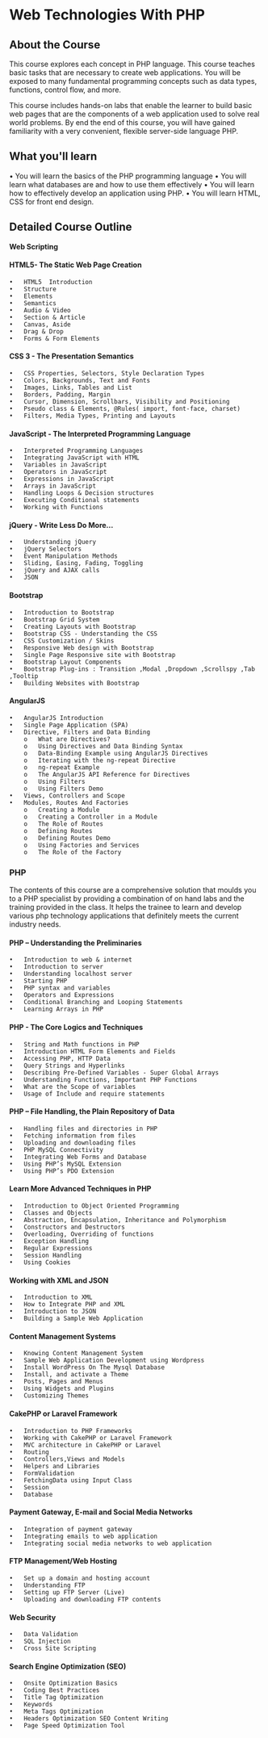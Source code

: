 # Web Technologies With PHP


## About the Course
<p>This course explores each concept in PHP language. This course teaches basic tasks that are necessary to create web applications. You will be exposed to many fundamental programming concepts such as data types, functions, control flow, and more. </p>
<p>This course includes hands-on labs that enable the learner to build basic web pages that are the components of a web application used to solve real world problems. By end the end of this course, you will have gained familiarity with a very convenient, flexible server-side language PHP.</p>
 
## What you'll learn
•	You will learn the basics of the PHP programming language
•	You  will learn what databases are and how to use them effectively
•	You will learn how to effectively develop an application using PHP.
•	You will learn HTML, CSS for front end design.

## Detailed Course Outline
**Web Scripting**

#### HTML5- The Static Web Page Creation

	•	HTML5  Introduction 
	•	Structure 
	•	Elements 
	•	Semantics 
	•	Audio & Video 
	•	Section & Article 
	•	Canvas, Aside 
	•	Drag & Drop 
	•	Forms & Form Elements 

#### CSS 3 - The Presentation Semantics

	•	CSS Properties, Selectors, Style Declaration Types 
	•	Colors, Backgrounds, Text and Fonts 
	•	Images, Links, Tables and List 
	•	Borders, Padding, Margin 
	•	Cursor, Dimension, Scrollbars, Visibility and Positioning 
	•	Pseudo class & Elements, @Rules( import, font-face, charset) 
	•	Filters, Media Types, Printing and Layouts 

#### JavaScript - The Interpreted Programming Language

	•	Interpreted Programming Languages 
	•	Integrating JavaScript with HTML 
	•	Variables in JavaScript 
	•	Operators in JavaScript 
	•	Expressions in JavaScript 
	•	Arrays in JavaScript 
	•	Handling Loops & Decision structures 
	•	Executing Conditional statements 
	•	Working with Functions 

#### jQuery - Write Less Do More…

	•	Understanding jQuery 
	•	jQuery Selectors 
	•	Event Manipulation Methods 
	•	Sliding, Easing, Fading, Toggling 
	•	jQuery and AJAX calls 
	•	JSON 

#### Bootstrap

	•	Introduction to Bootstrap 
	•	Bootstrap Grid System 
	•	Creating Layouts with Bootstrap 
	•	Bootstrap CSS - Understanding the CSS 
	•	CSS Customization / Skins 
	•	Responsive Web design with Bootstrap 
	•	Single Page Responsive site with Bootstrap 
	•	Bootstrap Layout Components 
	•	Bootstrap Plug-ins : Transition ,Modal ,Dropdown ,Scrollspy ,Tab ,Tooltip 
	•	Building Websites with Bootstrap 

#### AngularJS

	•	AngularJS Introduction 
	•	Single Page Application (SPA) 
	•	Directive, Filters and Data Binding 
		o	What are Directives? 
		o	Using Directives and Data Binding Syntax 
		o	Data-Binding Example using AngularJS Directives 
		o	Iterating with the ng-repeat Directive 
		o	ng-repeat Example 
		o	The AngularJS API Reference for Directives 
		o	Using Filters 
		o	Using Filters Demo 
	•	Views, Controllers and Scope 
	•	Modules, Routes And Factories 
		o	Creating a Module 
		o	Creating a Controller in a Module 
		o	The Role of Routes 
		o	Defining Routes 
		o	Defining Routes Demo 
		o	Using Factories and Services 
		o	The Role of the Factory



### PHP

<p>The contents of this course are a comprehensive solution that moulds you to a PHP specialist by providing a combination of on hand labs and the training provided in the class. It helps the trainee to learn and develop various php technology applications that definitely meets the current industry needs.</p>

#### PHP – Understanding the Preliminaries
	•	Introduction to web & internet 
	•	Introduction to server 
	•	Understanding localhost server 
	•	Starting PHP 
	•	PHP syntax and variables 
	•	Operators and Expressions 
	•	Conditional Branching and Looping Statements 
	•	Learning Arrays in PHP 

#### PHP - The Core Logics and Techniques

	•	String and Math functions in PHP 
	•	Introduction HTML Form Elements and Fields 
	•	Accessing PHP, HTTP Data 
	•	Query Strings and Hyperlinks 
	•	Describing Pre-Defined Variables - Super Global Arrays 
	•	Understanding Functions, Important PHP Functions 
	•	What are the Scope of variables 
	•	Usage of Include and require statements 

#### PHP – File Handling, the Plain Repository of Data

	•	Handling files and directories in PHP 
	•	Fetching information from files 
	•	Uploading and downloading files 
	•	PHP MySQL Connectivity 
	•	Integrating Web Forms and Database 
	•	Using PHP’s MySQL Extension 
	•	Using PHP’s PDO Extension 


#### Learn More Advanced Techniques in PHP

	•	Introduction to Object Oriented Programming 
	•	Classes and Objects 
	•	Abstraction, Encapsulation, Inheritance and Polymorphism 
	•	Constructors and Destructors 
	•	Overloading, Overriding of functions 
	•	Exception Handling 
	•	Regular Expressions 
	•	Session Handling 
	•	Using Cookies 

#### Working with XML and JSON

	•	Introduction to XML 
	•	How to Integrate PHP and XML 
	•	Introduction to JSON 
	•	Building a Sample Web Application 

#### Content Management Systems

	•	Knowing Content Management System 
	•	Sample Web Application Development using Wordpress 
	•	Install WordPress On The Mysql Database 
	•	Install, and activate a Theme 
	•	Posts, Pages and Menus 
	•	Using Widgets and Plugins 
	•	Customizing Themes 

#### CakePHP or Laravel Framework

	•	Introduction to PHP Frameworks 
	•	Working with CakePHP or Laravel Framework 
	•	MVC architecture in CakePHP or Laravel
	•	Routing 
	•	Controllers,Views and Models 
	•	Helpers and Libraries 
	•	FormValidation 
	•	FetchingData using Input Class 
	•	Session 
	•	Database 

#### Payment Gateway, E-mail and Social Media Networks

	•	Integration of payment gateway 
	•	Integrating emails to web application 
	•	Integrating social media networks to web application 

#### FTP Management/Web Hosting

	•	Set up a domain and hosting account 
	•	Understanding FTP 
	•	Setting up FTP Server (Live) 
	•	Uploading and downloading FTP contents 

#### Web Security

	•	Data Validation 
	•	SQL Injection 
	•	Cross Site Scripting 

#### Search Engine Optimization (SEO)

	•	Onsite Optimization Basics 
	•	Coding Best Practices 
	•	Title Tag Optimization 
	•	Keywords 
	•	Meta Tags Optimization 
	•	Headers Optimization SEO Content Writing 
	•	Page Speed Optimization Tool 
